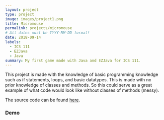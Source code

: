 ```yaml
---
layout: project
type: project
image: images/project1.png
title: Micromouse
permalink: projects/micromouse
# All dates must be YYYY-MM-DD format!
date: 2018-09-14
labels:
  - ICS 111
  - EZJava
  - Java
summary: My first game made with Java and EZJava for ICS 111.
---
```

This project is made with the knowledge of basic programming knowledge such as if statements, loops, and basic datatypes. This is made with no prior knowledge of classes and methods. So this could serve as a great example of what code would look like without classes of methods (messy).

The source code can be found [here](https://github.com/JunM1ao/ICS-111-Project-1).

### Demo
<div class="ui embed" data-source="youtube" data-id="HEakSn5i3-M">
</div>
